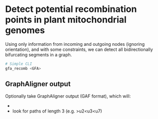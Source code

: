 # Detect potential recombination points in plant mitochondrial genomes

Using only information from incoming and outgoing nodes (ignoring orientation), and with some constraints, we can detect all bidirectionally bifurcating segments in a graph.

```bash
# Simple CLI
gfa_recomb <GFA>
```
## GraphAligner output

Optionally take GraphAligner output (GAF format), which will:

- 
- look for paths of length 3 (e.g. >u2<u3<u7)
 
